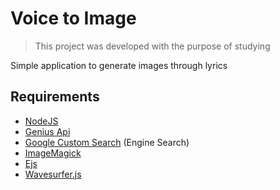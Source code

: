 # Voice to Image

> This project was developed with the purpose of studying

Simple application to generate images through lyrics

## Requirements

- [NodeJS](https://nodejs.org/en/)
- [Genius Api](https://docs.genius.com/)
- [Google Custom Search](https://developers.google.com/custom-search) (Engine Search)
- [ImageMagick](https://imagemagick.org/index.php)
- [Ejs](https://ejs.co/)
- [Wavesurfer.js](https://github.com/katspaugh/wavesurfer.js/)